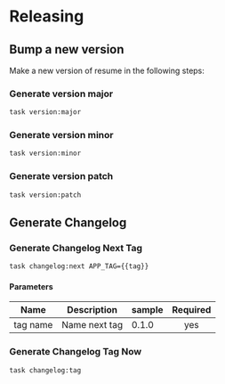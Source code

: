 <!-- Space: Projects -->
<!-- Parent: Resume -->
<!-- Title: Releasing Resume -->

<!-- Label: Resume -->
<!-- Label: Project -->
<!-- Label: Releasing -->
<!-- Include: disclaimer.md -->
<!-- Include: ac:toc -->

# Releasing

## Bump a new version

Make a new version of resume in the following steps:

### Generate version major

```bash
task version:major
```

### Generate version minor

```bash
task version:minor
```

### Generate version patch

```bash
task version:patch
```

## Generate Changelog

### Generate Changelog Next Tag

```bash
task changelog:next APP_TAG={{tag}}
```

#### Parameters

| Name     | Description   | sample | Required |
| -------- | ------------- | ------ | :------: |
| tag name | Name next tag | 0.1.0  |   yes    |

### Generate Changelog Tag Now

```bash
task changelog:tag
```
